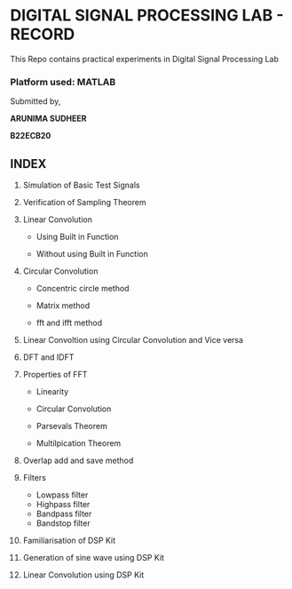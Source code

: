 # DIGITAL SIGNAL PROCESSING LAB - RECORD

This Repo contains practical experiments in Digital Signal Processing Lab

### Platform used:  MATLAB

Submitted by,

  **ARUNIMA SUDHEER**

  **B22ECB20**

## INDEX 

1. Simulation of Basic Test Signals

2. Verification of Sampling Theorem

3. Linear Convolution

    * Using Built in Function
  
    * Without using Built in Function

4. Circular Convolution

    * Concentric circle method
    
    * Matrix method
   
    * fft and ifft method

5. Linear Convoltion using Circular Convolution and Vice versa

6. DFT and IDFT

7. Properties of FFT

    * Linearity
  
    * Circular Convolution
  
    * Parsevals Theorem
  
    * Multilpication Theorem

8.  Overlap add and save method
 
9. Filters

    * Lowpass filter
    * Highpass filter
    * Bandpass filter
    * Bandstop filter

10. Familiarisation of DSP Kit

11. Generation of sine wave using DSP Kit

12. Linear Convolution using DSP Kit 

 
